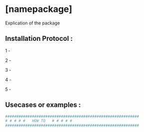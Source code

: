 # [namepackage]

Explication of the package

## Installation Protocol :

1 - 

2 - 

3 - 

4 - 

5 - 


## Usecases or examples : 

```python
############################################################
# # # # #   HOW TO	 # # # # #
############################################################



```
